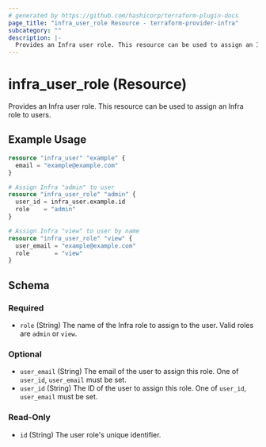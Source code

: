 ```yaml
---
# generated by https://github.com/hashicorp/terraform-plugin-docs
page_title: "infra_user_role Resource - terraform-provider-infra"
subcategory: ""
description: |-
  Provides an Infra user role. This resource can be used to assign an Infra role to users.
---
```


# infra_user_role (Resource)

Provides an Infra user role. This resource can be used to assign an Infra role to users.

## Example Usage

```terraform
resource "infra_user" "example" {
  email = "example@example.com"
}

# Assign Infra "admin" to user
resource "infra_user_role" "admin" {
  user_id = infra_user.example.id
  role    = "admin"
}

# Assign Infra "view" to user by name
resource "infra_user_role" "view" {
  user_email = "example@example.com"
  role       = "view"
}
```

<!-- schema generated by tfplugindocs -->
## Schema

### Required

- `role` (String) The name of the Infra role to assign to the user. Valid roles are `admin` or `view`.

### Optional

- `user_email` (String) The email of the user to assign this role. One of `user_id`, `user_email` must be set.
- `user_id` (String) The ID of the user to assign this role. One of `user_id`, `user_email` must be set.

### Read-Only

- `id` (String) The user role's unique identifier.


